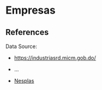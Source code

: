 # Empresas

## References
Data Source:
- https://industriasrd.micm.gob.do/
- ...

- [Nesplas](https://nesplas.com/)
